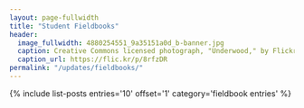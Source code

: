 ```yaml
---
layout: page-fullwidth
title: "Student Fieldbooks"
header:
  image_fullwidth: 4880254551_9a35151a0d_b-banner.jpg
  caption: Creative Commons licensed photograph, "Underwood," by Flickr user Canned Muffins
  caption_url: https://flic.kr/p/8rfzDR
permalink: "/updates/fieldbooks/"
---
```


{% include list-posts entries='10' offset='1' category='fieldbook entries' %}